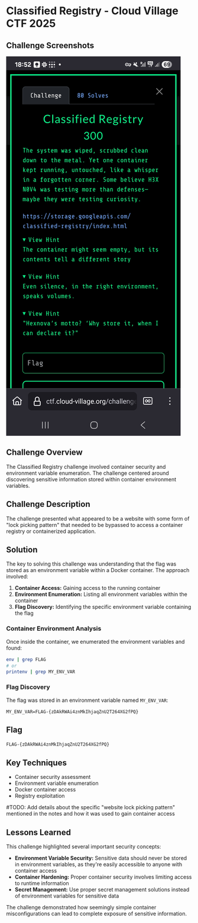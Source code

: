 # Classified Registry - Cloud Village CTF 2025

## Challenge Screenshots

![Challenge Description](./Classified_Registry_300pts.jpg)

## Challenge Overview

The Classified Registry challenge involved container security and environment variable enumeration. The challenge centered around discovering sensitive information stored within container environment variables.

## Challenge Description

The challenge presented what appeared to be a website with some form of "lock picking pattern" that needed to be bypassed to access a container registry or containerized application.

## Solution

The key to solving this challenge was understanding that the flag was stored as an environment variable within a Docker container. The approach involved:

1. **Container Access:** Gaining access to the running container
2. **Environment Enumeration:** Listing all environment variables within the container
3. **Flag Discovery:** Identifying the specific environment variable containing the flag

### Container Environment Analysis

Once inside the container, we enumerated the environment variables and found:

```bash
env | grep FLAG
# or
printenv | grep MY_ENV_VAR
```

### Flag Discovery

The flag was stored in an environment variable named `MY_ENV_VAR`:

```
MY_ENV_VAR=FLAG-{zDAkRWAi4znMkIhjaqZnU2T264XG2fPQ}
```

## Flag
`FLAG-{zDAkRWAi4znMkIhjaqZnU2T264XG2fPQ}`

## Key Techniques
- Container security assessment
- Environment variable enumeration
- Docker container access
- Registry exploitation

#TODO: Add details about the specific "website lock picking pattern" mentioned in the notes and how it was used to gain container access

## Lessons Learned

This challenge highlighted several important security concepts:
- **Environment Variable Security:** Sensitive data should never be stored in environment variables, as they're easily accessible to anyone with container access
- **Container Hardening:** Proper container security involves limiting access to runtime information
- **Secret Management:** Use proper secret management solutions instead of environment variables for sensitive data

The challenge demonstrated how seemingly simple container misconfigurations can lead to complete exposure of sensitive information.